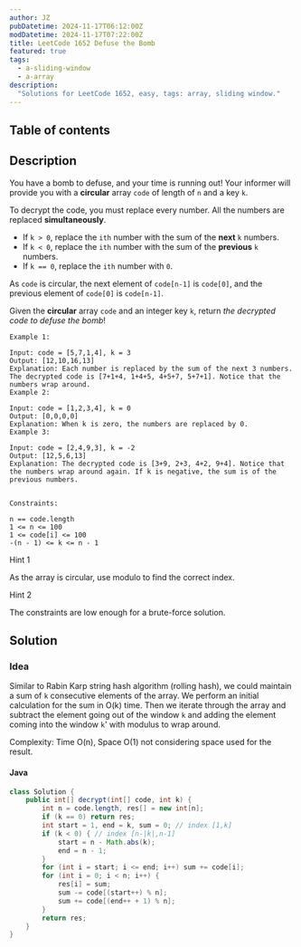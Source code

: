 ```yaml
---
author: JZ
pubDatetime: 2024-11-17T06:12:00Z
modDatetime: 2024-11-17T07:22:00Z
title: LeetCode 1652 Defuse the Bomb
featured: true
tags:
  - a-sliding-window
  - a-array
description:
  "Solutions for LeetCode 1652, easy, tags: array, sliding window."
---
```


## Table of contents

## Description

You have a bomb to defuse, and your time is running out! Your informer will provide you with a **circular** array `code` of length of `n` and a key `k`.

To decrypt the code, you must replace every number. All the numbers are replaced **simultaneously**.

-   If `k > 0`, replace the `ith` number with the sum of the **next** `k` numbers.
-   If `k < 0`, replace the `ith` number with the sum of the **previous** `k` numbers.
-   If `k == 0`, replace the `ith` number with `0`.

As `code` is circular, the next element of `code[n-1]` is `code[0]`, and the previous element of `code[0]` is `code[n-1]`.

Given the **circular** array `code` and an integer key `k`, return _the decrypted code to defuse the bomb_!

```
Example 1:

Input: code = [5,7,1,4], k = 3
Output: [12,10,16,13]
Explanation: Each number is replaced by the sum of the next 3 numbers. The decrypted code is [7+1+4, 1+4+5, 4+5+7, 5+7+1]. Notice that the numbers wrap around.
Example 2:

Input: code = [1,2,3,4], k = 0
Output: [0,0,0,0]
Explanation: When k is zero, the numbers are replaced by 0.
Example 3:

Input: code = [2,4,9,3], k = -2
Output: [12,5,6,13]
Explanation: The decrypted code is [3+9, 2+3, 4+2, 9+4]. Notice that the numbers wrap around again. If k is negative, the sum is of the previous numbers.


Constraints:

n == code.length
1 <= n <= 100
1 <= code[i] <= 100
-(n - 1) <= k <= n - 1
```

Hint 1

As the array is circular, use modulo to find the correct index.

Hint 2

The constraints are low enough for a brute-force solution.

## Solution

### Idea

Similar to Rabin Karp string hash algorithm (rolling hash), we could maintain a sum of `k` consecutive elements of the array.
We perform an initial calculation for the sum in O(k) time.
Then we iterate through the array and subtract the element going out of the window `k` and adding the element coming into the window `k`' with modulus to wrap around.

Complexity: Time O(n), Space O(1) not considering space used for the result.

#### Java

```java
class Solution {
    public int[] decrypt(int[] code, int k) {
        int n = code.length, res[] = new int[n];
        if (k == 0) return res;
        int start = 1, end = k, sum = 0; // index [1,k]
        if (k < 0) { // index [n-|k|,n-1]
            start = n - Math.abs(k);
            end = n - 1;
        }
        for (int i = start; i <= end; i++) sum += code[i];
        for (int i = 0; i < n; i++) {
            res[i] = sum;
            sum -= code[(start++) % n];
            sum += code[(end++ + 1) % n];
        }
        return res;
    }
}
```
